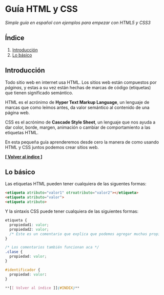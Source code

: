 # Guía HTML y CSS

*Simple guía en español con ejemplos para empezar con HTML5 y CSS3*

## <a name='INDEX'>Índice</a>

  1. [Introducción](#introduccion)
  2. [Lo básico](#lo-basico)

## <a name='introduccion'>Introducción</a>

Todo sitio web en internet usa HTML. Los sitios web están compuestos por *páginas*, y estas a su vez están hechas de marcas de código (etiquetas) que tienen significado semántico.

HTML es el acrónimo de **Hyper Text Markup Language**, un lenguaje de marcas que como leímos antes, da valor semántico al contenido de una página web.

CSS es el acrónimo de **Cascade Style Sheet**, un lenguaje que nos ayuda a dar color, borde, margen, animación o cambiar de comportamiento a las etiquetas HTML.

En esta pequeña guía aprenderemos desde cero la manera de como usando HTML y CSS juntos podemos crear sitios web.

**[[ Volver al índice ]](#INDEX)**

## <a name='lo-basico'>Lo básico</a>

Las etiquetas HTML pueden tener cualquiera de las siguentes formas:

```html
<etiqueta atributo="valor1" otroatributo="valor2"></etiqueta>
<etiqueta atributo="valor">
<etiqueta atributo>
```

Y la sintaxis CSS puede tener cualquiera de las siguientes formas:

```css
etiqueta {
  propiedad1: valor;
  propiedad2: valor;
  /* Este es un comentario que explica que podemos agregar muchas propiedades más */
}

/* Los comentarios también funcionan aca */
.clase {
  propiedad: valor;
}

#identificador {
  propiedad: valor:
}

**[[ Volver al índice ]](#INDEX)**